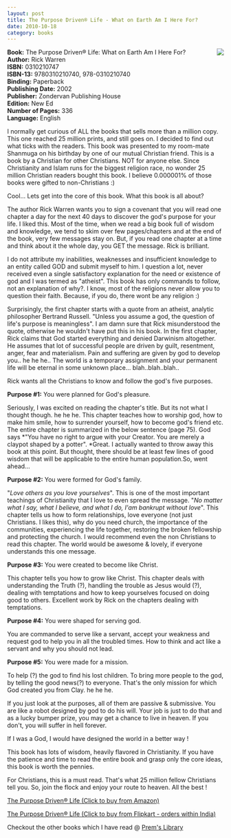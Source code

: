 ```yaml
---
layout: post
title: The Purpose Driven® Life - What on Earth Am I Here For?
date: 2010-10-18
category: books
---
```


<img style="clear: right; float: right; margin-bottom: 1em; margin-left: 1em;" 
src="{{site.url}}/img/the-purpose-driven-life-rick-warren.jpg"/>   

**Book:** The Purpose Driven® Life: What on Earth Am I Here For?  
**Author:** Rick Warren  
**ISBN:** 0310210747  
**ISBN-13:** 9780310210740, 978-0310210740  
**Binding:** Paperback  
**Publishing Date:** 2002  
**Publisher:** Zondervan Publishing House  
**Edition:** New Ed  
**Number of Pages:** 336  
**Language:** English  
  
I normally get curious of ALL the books that sells more than a million copy. This one reached 25 million prints, and still goes on. I decided to find out what ticks with the readers. This book was presented to my room-mate Shanmuga on his birthday by one of our mutual Christian friend. This is a book by a Christian for other Christians. NOT for anyone else. Since Christianity and Islam runs for the biggest religion race, no wonder 25 million Christian readers bought this book. I believe 0.000001% of those books were gifted to non-Christians :)  
  
Cool... Lets get into the core of this book. What this book is all about?  
  
The author Rick Warren wants you to sign a covenant that you will read one chapter a day for the next 40 days to discover the god's purpose for your life. I liked this. Most of the time, when we read a big book full of wisdom and knowledge, we tend to skim over few pages/chapters and at the end of the book, very few messages stay on. But, if you read one chapter at a time and think about it the whole day, you GET the message. Rick is brilliant.  
  
I do not attribute my inabilities, weaknesses and insufficient knowledge to an entity called GOD and submit myself to him. I question a lot, never received even a single satisfactory explanation for the need or existence of god and I was termed as "atheist". This book has only commands to follow, not an explanation of why?. I know, most of the religions never allow you to question their faith. Because, if you do, there wont be any religion :)  
  
Surprisingly, the first chapter starts with a quote from an atheist, analytic philosopher Bertrand Russell. "Unless you assume a god, the question of life's purpose is meaningless". I am damn sure that Rick misunderstood the quote, otherwise he wouldn't have put this in his book. In the first chapter, Rick claims that God started everything and denied Darwinism altogether. He assumes that lot of successful people are driven by guilt, resentment, anger, fear and materialism. Pain and suffering are given by god to develop you.. he he he.. The world is a temporary assignment and your permanent life will be eternal in some unknown place... blah..blah..blah..  
  
Rick wants all the Christians to know and follow the god's five purposes.  
  
**Purpose #1:** You were planned for God's pleasure.  

Seriously, I was excited on reading the chapter's title. But its not what I thought though. he he he. This chapter teaches how to worship god, how to make him smile, how to surrender yourself, how to become god's friend etc. The entire chapter is summarized in the below sentence (page 75). God says *"You have no right to argue with your Creator. You are merely a claypot shaped by a potter". *Great. I actually wanted to throw away this book at this point. But thought, there should be at least few lines of good wisdom that will be applicable to the entire human population.So, went ahead...  
  
**Purpose #2:** You were formed for God's family.  

"*Love others as you love yourselves*". This is one of the most important teachings of Christianity that I love to even spread the message. "*No matter what I say, what I believe, and what I do, I'am bankrupt without love*". This chapter tells us how to form relationships, love everyone (not just Christians. I likes this), why do you need church, the importance of the communities, experiencing the life together, restoring the broken fellowship and protecting the church. I would recommend even the non Christians to read this chapter. The world would be awesome & lovely, if everyone understands this one message.  
  
**Purpose #3:** You were created to become like Christ.  

This chapter tells you how to grow like Christ. This chapter deals with understanding the Truth (?), handling the trouble as Jesus would (?), dealing with temptations and how to keep yourselves focused on doing good to others. Excellent work by Rick on the chapters dealing with temptations.  
  
**Purpose #4:** You were shaped for serving god.  

You are commanded to serve like a servant, accept your weakness and request god to help you in all the troubled times. How to think and act like a servant and why you should not lead.   
  
**Purpose #5:** You were made for a mission.  

To help (?) the god to find his lost children. To bring more people to the god, by telling the good news(?) to everyone. That's the only mission for which God created you from Clay. he he he.  
  
If you just look at the purposes, all of them are passive & submissive. You are like a robot designed by god to do his will. Your job is just to do that and as a lucky bumper prize, you may get a chance to live in heaven. If you don't, you will suffer in hell forever.   
  
If I was a God, I would have designed the world in a better way !  
  
This book has lots of wisdom, heavily flavored in Christianity. If you have the patience and time to read the entire book and grasp only the core ideas, this book is worth the pennies.  
  
For Christians, this is a must read. That's what 25 million fellow Christians tell you. So, join the flock and enjoy your route to heaven. All the best !  
  
[The Purpose Driven® Life (Click to buy from Amazon)](http://www.amazon.com/gp/product/0310276993?ie=UTF8&tag=booiverea-20&linkCode=as2&camp=1789&creative=9325&creativeASIN=0310276993)  
  
[The Purpose Driven® Life (Click to buy from Flipkart - orders within India)](http://www.flipkart.com/purpose-driven-life-rick-warren-book-0310210747?affid=INPremkblo)  

Checkout the other books which I have read @ [Prem's Library]({{site.url}}/books/)  

